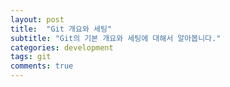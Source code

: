 ```yaml
---
layout: post
title:  "Git 개요와 세팅"
subtitle: "Git의 기본 개요와 세팅에 대해서 알아봅니다."
categories: development
tags: git
comments: true
---
```

